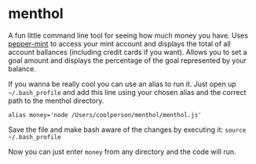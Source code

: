 # menthol
A fun little command line tool for seeing how much money you have. Uses [pepper-mint](https://github.com/dhleong/pepper-mint) to access your mint account and displays the total of all account ballances (including credit cards if you want). Allows you to set a goal amount and displays the percentage of the goal represented by your balance.

If you wanna be really cool you can use an alias to run it. Just open up ` ~/.bash_profile` and add this line using your chosen alias and the correct path to the menthol directory.
```
alias money='node /Users/coolperson/menthol/menthol.js'
```
Save the file and make bash aware of the changes by executing it: `source ~/.bash_profile`

Now you can just enter `money` from any directory and the code will run.

